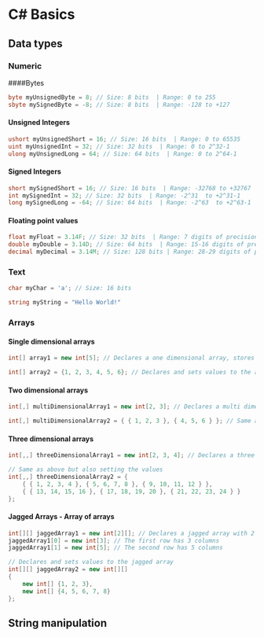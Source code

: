 # C# Basics

## Data types
### Numeric
####Bytes
```cs
byte myUnsignedByte = 8; // Size: 8 bits  | Range: 0 to 255
sbyte mySignedByte = -8; // Size: 8 bits  | Range: -128 to +127
```
#### Unsigned Integers
```cs
ushort myUnsignedShort = 16; // Size: 16 bits  | Range: 0 to 65535
uint myUnsignedInt = 32; // Size: 32 bits  | Range: 0 to 2^32-1
ulong myUnsignedLong = 64; // Size: 64 bits  | Range: 0 to 2^64-1
```
#### Signed Integers
```cs
short mySignedShort = 16; // Size: 16 bits  | Range: -32768 to +32767
int mySignedInt = 32; // Size: 32 bits  | Range: -2^31  to +2^31-1
long mySignedLong = -64; // Size: 64 bits  | Range: -2^63  to +2^63-1
```
#### Floating point values
```cs
float myFloat = 3.14F; // Size: 32 bits  | Range: 7 digits of precision | Fastest but most "unprecise"
double myDouble = 3.14D; // Size: 64 bits  | Range: 15-16 digits of precision
decimal myDecimal = 3.14M; // Size: 128 bits | Range: 28-29 digits of precision | Slowest but most precise, used for finance
```

### Text
```cs
char myChar = 'a'; // Size: 16 bits
```
```cs
string myString = "Hello World!"
```

### Arrays
#### Single dimensional arrays
```cs
int[] array1 = new int[5]; // Declares a one dimensional array, stores 5 integers
```
```cs
int[] array2 = {1, 2, 3, 4, 5, 6}; // Declares and sets values to the array
```
#### Two dimensional arrays
```cs
int[,] multiDimensionalArray1 = new int[2, 3]; // Declares a multi dimensional array, in this case it has 2 rows and three values
```
```cs
int[,] multiDimensionalArray2 = { { 1, 2, 3 }, { 4, 5, 6 } }; // Same as above but also setting the values
```
#### Three dimensional arrays
```cs
int[,,] threeDimensionalArray1 = new int[2, 3, 4]; // Declares a three dimensional array, in this case it has 2 sets, each with 3 rows and four values
```
```cs
// Same as above but also setting the values
int[,,] threeDimensionalArray2 = { 
    { { 1, 2, 3, 4 }, { 5, 6, 7, 8 }, { 9, 10, 11, 12 } }, 
    { { 13, 14, 15, 16 }, { 17, 18, 19, 20 }, { 21, 22, 23, 24 } } 
};
```
#### Jagged Arrays - Array of arrays
```cs
int[][] jaggedArray1 = new int[2][]; // Declares a jagged array with 2 rows
jaggedArray1[0] = new int[3]; // The first row has 3 columns
jaggedArray1[1] = new int[5]; // The second row has 5 columns
```
```cs
// Declares and sets values to the jagged array
int[][] jaggedArray2 = new int[][] 
{ 
    new int[] {1, 2, 3}, 
    new int[] {4, 5, 6, 7, 8} 
};
```
## String manipulation
